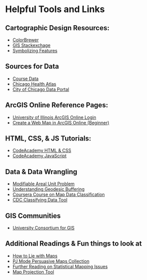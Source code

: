 <!-- .slide: data-background="./Images/header.svg" data-background-repeat="none" data-background-size="40% 40%" data-background-position="center 10%" class="header" -->
# Helpful Tools and Links

## Cartographic Design Resources: 
- [ColorBrewer](https://colorbrewer2.org/#type=sequential&scheme=BuGn&n=3)
- [GIS Stackexchage](https://gis.stackexchange.com/)
- [Symbolizing Features](https://mgimond.github.io/Spatial/symbolizing-features.html) 

## Sources for Data
- [Course Data](https://github.com/shelleyhoover/UPP465)
- [Chicago Health Atlas](https://chicagohealthatlas.org/)
- [City of Chicago Data Portal](https://data.cityofchicago.org/)

## ArcGIS Online Reference Pages: 
- [University of Illinois ArcGIS Online Login](https://univofillinois.maps.arcgis.com/)
- [Create a Web Map in ArcGIS Online (Beginner)](https://learn.arcgis.com/en/projects/create-a-map-in-arcgis-online/quick-exercise-maps.htm) 

<!-- ## HTML, CSS, and JavaScript References: 
 -->
## HTML, CSS, & JS Tutorials:
- [CodeAcademy HTML & CSS](https://www.codecademy.com/catalog/language/html-css) 
- [CodeAcademy JavaScript](https://www.codecademy.com/learn/introduction-to-javascript) 

## Data & Data Wrangling 
- [Modifiable Areal Unit Problem](https://en.wikipedia.org/wiki/Modifiable_areal_unit_problem)
- [Understanding Geodesic Buffering](https://www.esri.com/news/arcuser/0111/geodesic.html) 
- [Coursera Course on Map Data Classification](https://www.coursera.org/lecture/gis-mapping-spatial-analysis-capstone/data-classification-for-mapping-7aU7l)
- [CDC Classifying Data Tool](https://www.cdc.gov/dhdsp/maps/gisx/resources/classifying-data.html)

## GIS Communities
- [University Consortium for GIS](https://www.ucgis.org/)

## Additional Readings & Fun things to look at
- [How to Lie with Maps](http://www.markmonmonier.com/how_to_lie_with_maps_14880.htm) 
- [PJ Mode Persuasive Maps Collection](https://digital.library.cornell.edu/?f%5Bcollection_tesim%5D%5B%5D=Persuasive+Maps%3A+PJ+Mode+Collection)
- [Further Reading on Statistical Mapping Issues](https://gistbok.ucgis.org/bok-topics/statistical-mapping-enumeration-normalization-classification)
- [Map Projection Tool](https://www.jasondavies.com/maps/transition/) 
	